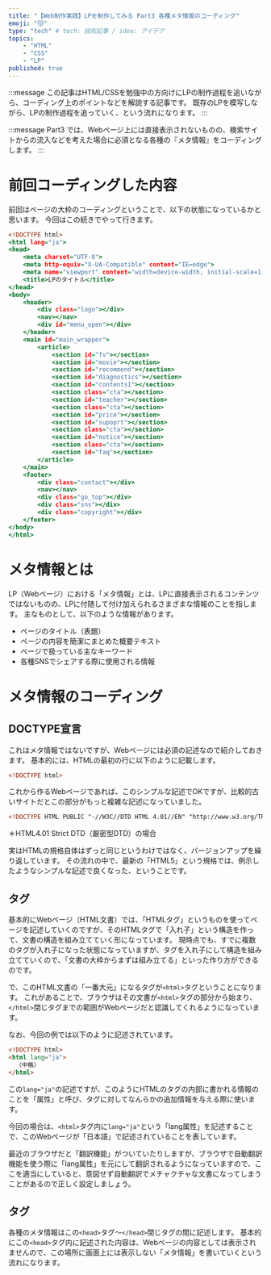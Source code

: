 ```yaml
---
title: "【Web制作実践】LPを制作してみる Part3 各種メタ情報のコーディング"
emoji: "😽"
type: "tech" # tech: 技術記事 / idea: アイデア
topics:
    - "HTML"
    - "CSS"
    - "LP"
published: true
---
```

:::message
この記事はHTML/CSSを勉強中の方向けにLPの制作過程を追いながら、コーディング上のポイントなどを解説する記事です。
既存のLPを模写しながら、LPの制作過程を追っていく、という流れになります。
:::

:::message
Part3 では、Webページ上には直接表示されないものの、検索サイトからの流入などを考えた場合に必須となる各種の『メタ情報』をコーディングします。
:::

# 前回コーディングした内容

前回はページの大枠のコーディングということで、以下の状態になっているかと思います。
今回はこの続きでやって行きます。

```html:lp.html
<!DOCTYPE html>
<html lang="ja">
<head>
    <meta charset="UTF-8">
    <meta http-equiv="X-UA-Compatible" content="IE=edge">
    <meta name="viewport" content="width=device-width, initial-scale=1.0">
    <title>LPのタイトル</title>
</head>
<body>
    <header>
        <div class="logo"></div>
        <nav></nav>
        <div id="menu_open"></div>
    </header>
    <main id="main_wrapper">
        <article>
            <section id="fv"></section>
            <section id="movie"></section>
            <section id="recommend"></section>
            <section id="diagnostics"></section>
            <section id="contents1"></section>
            <section class="cta"></section>
            <section id="teacher"></section>
            <section class="cta"></section>
            <section id="price"></section>
            <section id="supoprt"></section>
            <section class="cta"></section>
            <section id="notice"></section>
            <section class="cta"></section>
            <section id="faq"></section>
        </article>
    </main>
    <footer>
        <div class="contact"></div>
        <nav></nav>
        <div class="go_top"></div>
        <div class="sns"></div>
        <div class="copyright"></div>
    </footer>
</body>
</html>
```

# メタ情報とは

LP（Webページ）における「メタ情報」とは、LPに直接表示されるコンテンツではないものの、LPに付随して付け加えられるさまざまな情報のことを指します。
主なものとして、以下のような情報があります。

- ページのタイトル（表題）
- ページの内容を簡潔にまとめた概要テキスト
- ページで扱っている主なキーワード
- 各種SNSでシェアする際に使用される情報

# メタ情報のコーディング
## DOCTYPE宣言

これはメタ情報ではないですが、Webページには必須の記述なので紹介しておきます。
基本的には、HTMLの最初の行に以下のように記載します。

```html
<!DOCTYPE html>
```

これから作るWebページであれば、このシンプルな記述でOKですが、比較的古いサイトだとこの部分がもっと複雑な記述になっていました。

```html
<!DOCTYPE HTML PUBLIC "-//W3C//DTD HTML 4.01//EN" "http://www.w3.org/TR/html4/strict.dtd">
```
＊HTML4.01 Strict DTD（厳密型DTD）の場合

実はHTMLの規格自体はずっと同じというわけではなく、バージョンアップを繰り返しています。
その流れの中で、最新の「HTML5」という規格では、例示したようなシンプルな記述で良くなった、ということです。

## <html>タグ

基本的にWebページ（HTML文書）では、「HTMLタグ」というものを使ってページを記述していくのですが、そのHTMLタグで「入れ子」という構造を作って、文書の構造を組み立てていく形になっています。
現時点でも、すでに複数のタグが入れ子になった状態になっていますが、タグを入れ子にして構造を組み立てていくので、「文書の大枠からまずは組み立てる」といった作り方ができるのです。

で、このHTML文書の「一番大元」になるタグが`<html>`タグということになります。
これがあることで、ブラウザはその文書が`<html>`タグの部分から始まり、`</html>`閉じタグまでの範囲がWebページだと認識してくれるようになっています。

なお、今回の例では以下のように記述されています。

```html
<!DOCTYPE html>
<html lang="ja">
  （中略）
</html>
```

この`lang="ja"`の記述ですが、このようにHTMLのタグの内部に書かれる情報のことを「属性」と呼び、タグに対してなんらかの追加情報を与える際に使います。

今回の場合は、`<html>`タグ内に`lang="ja"`という「lang属性」を記述することで、このWebページが「日本語」で記述されていることを表しています。

最近のブラウザだと「翻訳機能」がついていたりしますが、ブラウザで自動翻訳機能を使う際に「lang属性」を元にして翻訳されるようになっていますので、ここを適当にしていると、意図せず自動翻訳でメチャクチャな文書になってしまうことがあるので正しく設定しましょう。

## <head>タグ

各種のメタ情報はこの`<head>`タグ〜`</head>`閉じタグの間に記述します。
基本的にこの`<head>`タグ内に記述された内容は、Webページの内容としては表示されませんので、この場所に画面上には表示しない「メタ情報」を書いていくという流れになります。

### <title>タグ

`<title>`タグはそのWebページの「表題」を記載するためのタグとなっており、`<title>`タグと`</title>`閉じタグの間に記述されたテキストがブラウザの「タブ」のタイトルとして表示されます。
また、Googleなどの検索結果にもページのタイトルとしてこのテキストが表示されるようになっています。
文字種や文字数に具体的な制限があるわけではありませんが、あまり長いとテキストを最後まで表示してくれないため、できるだけ簡潔で分かりやすいタイトルを付けるようにしましょう。
＊日本語では30文字前後までが望ましいと言われています。

### <meta>タグ

`<title>`タグは`<title`タグや`<link>`タグでは表せない、任意のメタ情報を記述するためのタグとなっており、`name属性`などを組み合わせて使うことで、意味を持たせたメタ情報を記述できるようになっています。

指定できる属性は先述の`name`属性以外に、`charset`属性、`http-equiv`属性、`content`属性があります。
それぞれどのように使うかは、具体的な事例の中で紹介して行きます。

1. ページの文字コード（文字エンコーディング）

```html:記述例
<head>
  <meta charset="UTF-8">
</head>
```

このように書くことで、そのWebページは「UTF-8」という文字コードで記述されている、という意味になります。
これは、ブラウザでページを表示する際に非常に重要な情報で、基本的にそのファイルを保存したときの文字コードと同じものを記載することになっています。
そこに不整合があると「文字化け」を起こしてページが正常に表示されない場合があります。

2. 古いブラウザへの対応

```html:記述例
<head>
  <meta http-equiv="X-UA-Compatible" content="IE=edge">
</head>
```

これは、今から新規でLPを作成するのであれば、記述しなくても良いかもしれませんが、Visual Studio Codeなどのテキストエディタで補完機能を使って入力しているときに自動的にこの記述が挿入されることが多いです。

この記述は2022年6月にサポートが終了した「Internet Explorer」（以下IE）というMicrosoftの古いブラウザーに対応するための記述で、この例では「インストールされているIEの中で最新のバージョンを使って表示してください」という意味の記述になります。

サイトの方針でIEもサポートする、というのでなければ必要のない記述ですが、あっても特に不具合は起きませんので、あえて記述する必要はないけれど、自動補完された記述を消す必要まではない、という認識でOKです。

3. スマートフォンやタブレットなどへの対応（viewportの設定）

```html:記述例
<head>
  <meta name="viewport" content="width=device-width, initial-scale=1.0">
</head>
```

最近のWebサイトは「レスポンシブデザイン」ということで、PCでもスマートフォンでも閲覧できるようなデザインになっていることが多いですが、その際に必須になるのがこの記述です。

このように記述することで、「ページの幅をデバイスの画面幅にあわせる」「初期の表示倍率は1.0倍（100%）とする」という意味になります。

4. キーワードと概要文

```html:記述例
<head>
  <meta name="description" content="ここには検索結果に表示されるページの概要文を記述します。概ね160文字前後までが目安です。">
  <meta name="keywords" content="関連ワード1,関連ワード2,関連ワード3,...関連ワードをカンマ区切りで列挙します">
</head>
```

`description`は検索結果に表示されるページの概要をまとめた文章を記載するメタ情報です。あまり長いテキストを書いても途中までしか表示してくれませんので、160文字程度までで簡潔にまとめることが重要です。

`keywords`に関しては、そのページで想定している検索キーワードを記載するメタ情報ではありますが、最近ではあまり重視されていないようです。

これら以外にも`<meta>`タグを利用して記述できるメタ情報には、OGPタグと呼ばれるSNSでページがシェアされた際に表示される情報や、検索エンジンに対して登録しないように求めるような記述など、多数あります。

また、`<link>`タグや`<script>`タグ、`<style>`タグなども`<head>`タグ内に記述することが多いタグで、メタ情報と言えなくもないですが、ページのデザインや動作、他のファイルとの関連付けなどといった情報になってくるので、デザインや動作に関連するパートで触れたいと思います。

ということで、Part3はここまで。
